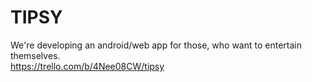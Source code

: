 # TIPSY
We're developing an android/web app for those, who want to entertain themselves.<br>
https://trello.com/b/4Nee08CW/tipsy
